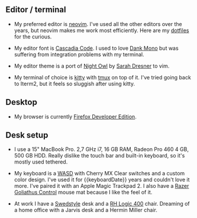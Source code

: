 ## Editor / terminal

- My preferred editor is [neovim](https://neovim.io/). I've used all the other
  editors over the years, but neovim makes me work most efficiently. Here
  are my [dotfiles](https://rlaur.in/dotfiles) for the curious.

- My editor font is [Cascadia Code](https://github.com/microsoft/cascadia-code).
  I used to love [Dank Mono](https://dank.sh/) but was suffering from
  integration problems with my terminal.

- My editor theme is a port of [Night Owl](https://github.com/haishanh/night-owl.vim) by [Sarah Dresner](https://sarahdrasnerdesign.com/) to vim.

- My terminal of choice is [kitty](https://github.com/kovidgoyal/kitty) with
  [tmux](https://github.com/tmux/tmux) on top of it. I've
  tried going back to Iterm2, but it feels so sluggish after using kitty.

## Desktop

- My browser is currently [Firefox Developer Edition](https://www.mozilla.org/en-US/firefox/developer/).

## Desk setup

- I use a 15" MacBook Pro. 2,7 GHz i7, 16 GB RAM, Radeon Pro 460 4 GB, 500 GB HDD. Really dislike the touch bar and built-in keyboard, so it's mostly used tethered.

- My keyboard is a [WASD](http://www.wasdkeyboards.com/index.php/) with Cherry
  MX Clear switches and a custom color design. I've used it for {{keyboardDate}}
  years and couldn't love it more. I've paired it with an Apple Magic Trackpad 2. I also have a [Razer Goliathus Control](https://www.razer.com/eu-en/gaming-mouse-mats/razer-goliathus-control) mouse mat because I like the feel of it.

- At work I have a [Swedstyle](http://www.swedstyle.com/en) desk and a [RH Logic
  400](https://store.flokk.com/global/en-gb/products/rh-logic?model=3550-STD&code=017Q5K) chair. Dreaming of a home office with a Jarvis desk and a Hermin Miller chair.
